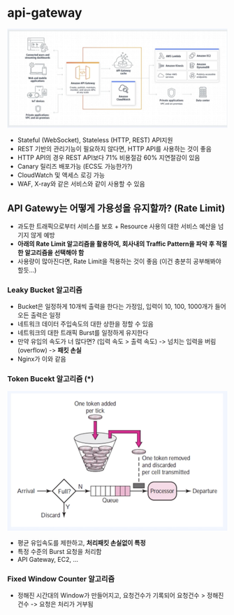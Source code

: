 # api-gateway

![api-gateway](./public/1.png)

- Stateful (WebSocket), Stateless (HTTP, REST) API지원
- REST 기반의 관리기능이 필요하지 않다면, HTTP API를 사용하는 것이 좋음
- HTTP API의 경우 REST API보다 71% 비용절감 60% 지연절감이 있음
- Canary 릴리즈 배포가능 (ECS도 가능한가?)
- CloudWatch 및 액세스 로깅 가능
- WAF, X-ray와 같은 서비스와 같이 사용할 수 있음

## API Gatewy는 어떻게 가용성을 유지할까? (Rate Limit)

- 과도한 트래픽으로부터 서비스를 보호 + Resource 사용의 대한 서비스 예산을 넘기지 않게 예방
- <b>아래의 Rate Limit 알고리즘을 활용하여, 회사내의 Traffic Pattern을 파악 후 적절한 알고리즘을 선택해야 함</b>
- 사용량이 많아진다면, Rate Limit을 적용하는 것이 좋음 (이건 충분히 공부해봐야 할듯...)

### Leaky Bucket 알고리즘

- Bucket은 일정하게 10개씩 출력을 한다는 가정임, 입력이 10, 100, 1000개가 들어오든 출력은 일정
- 네트워크 데이터 주입속도의 대한 상한을 정할 수 있음
- 네트워크의 대한 트래픽 Burst를 일정하게 유지한다
- 만약 유입의 속도가 너 많다면? (입력 속도 > 출력 속도) -> 넘치는 입력을 버림 (overflow) -> <b>패킷 손실</b>
- Nginx가 이와 같음

### Token Bucekt 알고리즘 (*)

![2](./public/2.png)

- 평균 유입속도를 제한하고, <b>처리패킷 손실없이 특정</b>
- 특정 수준의 Burst 요청을 처리함
- API Gateway, EC2, ...

### Fixed Window Counter 알고리즘

- 정해진 시간대의 Window가 만들어지고, 요청건수가 기록되어 요청건수 > 정해진 건수 -> 요청은 처리가 거부됨